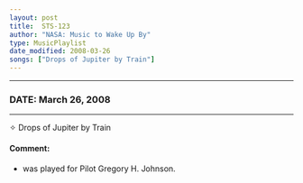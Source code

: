```yaml
---
layout: post
title:  STS-123
author: "NASA: Music to Wake Up By"
type: MusicPlaylist
date_modified: 2008-03-26
songs: ["Drops of Jupiter by Train"]
---
```


----
### DATE: March 26, 2008
----
✧ Drops of Jupiter by Train

#### Comment:
* was played for Pilot Gregory H. Johnson.



<br/>
<center>
	<a target="_blank"
	   href="https://twitter.com/intent/tweet?hashtags=Space,NASA,Playlist,NASAWakeupCalls,SpaceProgram&text={{ page.author}}, '{{ page.songs.first }}' {{ page.title }}, {{ page.date | date: '%B %d, %Y' }}. {{ site.url }}{{ page.url }}&via=nasawakeupcalls"><i class="fab fa-twitter" alt="Tweet this page" style="font-size: 1.3em;"></i></a>
	&nbsp; 	<i class="fas fa-user-astronaut" style="font-size: 1.5em;"></i> &nbsp;
    <a type="amzn" search="'Drops of Jupiter by Train'" category="popular music">
    <i class="fab fa-amazon" style="font-size: 1.3em;"></i></a>
</center>

